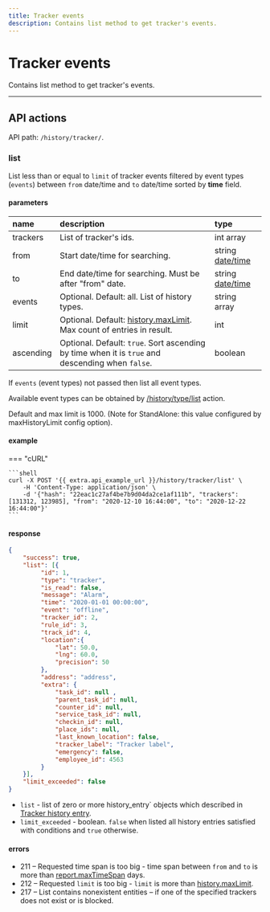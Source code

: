 ```yaml
---
title: Tracker events
description: Contains list method to get tracker's events.
---
```


# Tracker events

Contains list method to get tracker's events.

<hr>

## API actions

API path: `/history/tracker/`.

### list

List less than or equal to `limit` of tracker events filtered by event types (`events`) between `from` date/time 
and `to` date/time sorted by **time** field.

#### parameters

| name | description | type |
| :----- | :-----  | :----- |
| trackers | List of tracker's ids. | int array |
| from | Start date/time for searching. | string [date/time](../../../getting-started.md#data-types) |
| to | End date/time for searching. Must be after "from" date. | string [date/time](../../../getting-started.md#data-types) |
| events | Optional. Default: all. List of history types. | string array |
| limit | Optional. Default: [history.maxLimit](../dealer.md). Max count of entries in result. | int |
| ascending | Optional. Default: `true`. Sort ascending by time when it is `true` and descending when `false`. | boolean |

If `events` (event types) not passed then list all event types.

Available event types can be obtained by [/history/type/list](./history_type.md#list) action.

Default and max limit is 1000. (Note for StandAlone: this value configured by maxHistoryLimit config option).

#### example

=== "cURL"

    ```shell
    curl -X POST '{{ extra.api_example_url }}/history/tracker/list' \
        -H 'Content-Type: application/json' \ 
        -d '{"hash": "22eac1c27af4be7b9d04da2ce1af111b", "trackers": [131312, 123985], "from": "2020-12-10 16:44:00", "to": "2020-12-22 16:44:00"}'
    ```

#### response

```json
{
    "success": true,
    "list": [{
         "id": 1,
         "type": "tracker",
         "is_read": false,
         "message": "Alarm",
         "time": "2020-01-01 00:00:00",
         "event": "offline",
         "tracker_id": 2,
         "rule_id": 3,
         "track_id": 4,
         "location":{ 
             "lat": 50.0,
             "lng": 60.0,
             "precision": 50
         },
         "address": "address",
         "extra": {
             "task_id": null ,
             "parent_task_id": null,
             "counter_id": null,
             "service_task_id": null,
             "checkin_id": null,
             "place_ids": null,
             "last_known_location": false,
             "tracker_label": "Tracker label",
             "emergency": false,
             "employee_id": 4563
         }
    }],
    "limit_exceeded": false
}
```

* `list` - list of zero or more history_entry` objects which described in [Tracker history entry](./index.md#tracker-history-entry). 
* `limit_exceeded` - boolean. `false` when listed all history entries satisfied with conditions and `true` otherwise.

#### errors

* 211 – Requested time span is too big - time span between `from` and `to` is more than [report.maxTimeSpan](../dealer.md) days.
* 212 – Requested `limit` is too big - `limit` is more than [history.maxLimit](../dealer.md).
* 217 – List contains nonexistent entities – if one of the specified trackers does not exist or is blocked.

